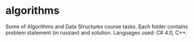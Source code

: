 # algorithms

Some of Algorithms and Data Structures course tasks.
Each folder contains problem statement (in russian) and solution.
Languages used: C# 4.0, C++.
